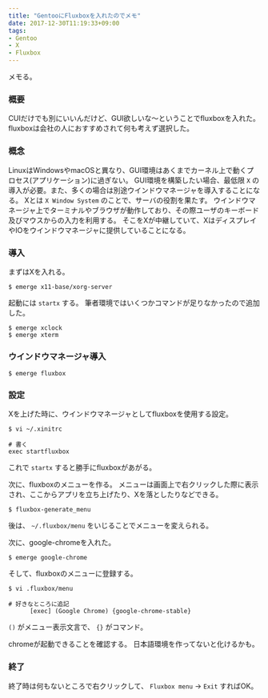 ```yaml
---
title: "GentooにFluxboxを入れたのでメモ"
date: 2017-12-30T11:19:33+09:00
tags:
- Gentoo
- X
- Fluxbox
---
```


メモる。

<!--more-->

### 概要
CUIだけでも別にいいんだけど、GUI欲しいな〜ということでfluxboxを入れた。
fluxboxは会社の人におすすめされて何も考えず選択した。

### 概念
LinuxはWindowsやmacOSと異なり、GUI環境はあくまでカーネル上で動くプロセス(アプリケーション)に過ぎない。
GUI環境を構築したい場合、最低限 `X` の導入が必要。また、多くの場合は別途ウインドウマネージャを導入することになる。
Xとは `X Window System` のことで、サーバの役割を果たす。
ウインドウマネージャ上でターミナルやブラウザが動作しており、その際ユーザのキーボード及びマウスからの入力を利用する。
そこをXが中継していて、XはディスプレイやIOをウインドウマネージャに提供していることになる。

### 導入
まずはXを入れる。

```
$ emerge x11-base/xorg-server
```

起動には `startx` する。
筆者環境ではいくつかコマンドが足りなかったので追加した。

```
$ emerge xclock
$ emerge xterm
```

### ウインドウマネージャ導入

```
$ emerge fluxbox
```

### 設定

Xを上げた時に、ウインドウマネージャとしてfluxboxを使用する設定。

```
$ vi ~/.xinitrc
```

```
# 書く
exec startfluxbox
```

これで `startx` すると勝手にfluxboxがあがる。

次に、fluxboxのメニューを作る。
メニューは画面上で右クリックした際に表示され、ここからアプリを立ち上げたり、Xを落としたりなどできる。

```
$ fluxbox-generate_menu
```

後は、 `~/.fluxbox/menu` をいじることでメニューを変えられる。

次に、google-chromeを入れた。

```
$ emerge google-chrome
```

そして、fluxboxのメニューに登録する。

```
$ vi .fluxbox/menu
```

```
# 好きなところに追記
      [exec] (Google Chrome) {google-chrome-stable}
```

`()` がメニュー表示文言で、 `{}` がコマンド。

chromeが起動できることを確認する。
日本語環境を作ってないと化けるかも。

### 終了
終了時は何もないところで右クリックして、 `Fluxbox menu` -> `Exit` すればOK。
